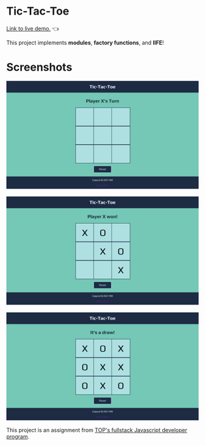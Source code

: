 # Tic-Tac-Toe

[Link to live demo.](https://rosendo-martinez.github.io/tic-tac-toe/) 👈

This project implements **modules**, **factory functions**, and **IIFE**!

# Screenshots 

![Screenshot](imgs/sc1.png)
&ensp;
![Screenshot](imgs/sc2.png)
&ensp;
![Screenshot](imgs/sc3.png)

This project is an assignment from [TOP's fullstack Javascript developer program](https://www.theodinproject.com/paths/full-stack-javascript). 
